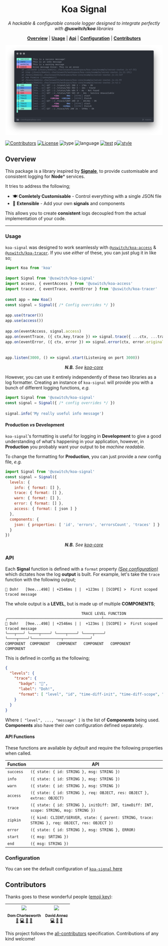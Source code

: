 <h1 align="center">Koa Signal</h1>

<p align="center">
  <i>
    A hackable & configurable console logger designed to integrate
    perfectly with <b>@uswitch/koa</b> libraries
  </i>
</p>

<p align="center">
  <b><a href="#overview">Overview</a></b>
  |
  <b><a href="#usage">Usage</a></b>
  |
  <b><a href="#api">Api</a></b>
  |
  <b><a href="#configuration">Configuration</a></b>
  |
  <b><a href="#contributors">Contributors</a></b>
</p>


<p align="center">
  <img src="logo.png" width="800">
</p>


[![Contributors](https://img.shields.io/badge/contributors-2-orange.svg?style=for-the-badge)](#contributors)
[![License](https://img.shields.io/github/license/mashape/apistatus.svg?style=for-the-badge)]()
![type](https://img.shields.io/badge/⚡-library-c45366.svg?style=for-the-badge)
![language](https://img.shields.io/badge/❤-Node-da776c.svg?style=for-the-badge)
[![test](https://img.shields.io/badge/🔬-Jest-e9a279.svg?style=for-the-badge)](https://facebook.github.io/jest/)
p[![style](https://img.shields.io/badge/🎨-Standard-e4ca93.svg?style=for-the-badge)](https://standardjs.com)

## Overview

This package is a library inspired by
[**Signale**](https://github.com/klauscfhq/signale), to provide
customisable and consistent logging for **Node*** services.

It tries to address the following;

* 🍽 **Comletely Customisable** - Control everything with a single JSON file
* 📏 **Extensible** - Add your own **signals** and components

This allows you to create **consistent** logs decoupled
from the actual implementation of your code.

---

### Usage

`koa-signal` was designed to work seamlessly with
[`@uswitch/koa-access`](https://github.com/uswitch/koa-access) &
[`@uswitch/koa-tracer`](https://github.com/uswitch/koa-tracer). If you
use _either_ of these, you can just plug it in like so;

```js
import Koa from 'koa'

import Signal from '@uswitch/koa-signal'
import access, { eventAccess } from '@uswitch/koa-access'
import tracer, { eventTrace, eventError } from '@uswitch/koa-tracer'

const app = new Koa()
const signal = Signal({ /* Config overrides */ })

app.use(tracer())
app.use(access())

app.on(eventAccess, signal.access)
app.on(eventTrace, ({ ctx,key,trace }) => signal.trace({ ...ctx, ...trace, scope: key }))
app.on(eventError, ({ ctx, error }) => signal.error(ctx, error.original))


app.listen(3000, () => signal.start(Listening on port 3000))
```
<p align="center"><i><b>N.B.</b> See <a
href="https://github.com/uswitch/koa-core">
koa-core</a></i></p>

However, you can use it entirely independently of these two libraries
as a log formatter. Creating an instance of `koa-signal` will provide
you with a bunch of different logging functions, _e.g._

```js
import Signal from '@uswitch/koa-signal'
const signal = Signal({ /* config overrides */ })

signal.info('My really useful info message')
```

#### Production _vs_ Development

`koa-signal`'s formatting is useful for logging in **Development** to
give a good understanding of what's happening in your application,
however, in **Production** you probably want your output to be
_machine readable_.

To change the formatting for **Production**, you can just provide a
_new_ config file, _e.g._

```js
import Signal from '@uswitch/koa-signal'
const signal = Signal({
  levels: {
    info: { format: [] },
    trace: { format: [] },
    warn: { format: [] },
    error: { format: [] },
    access: { format: [ json ] }
  },
  components: {
    json: { properties: [ 'id', 'errors', 'errorsCount', 'traces' ] }
  }
})
```
<p align="center"><i><b>N.B.</b> See <a
href="https://github.com/uswitch/koa-core">
koa-core</a></i></p>


### API

Each **Signal** function is defined with a `format` property [_(See
configuration)_](#configuration) which dictates how the log **output**
is built. For example, let's take the `trace` function with the
following output;

```
🤦 Doh!   [9ee...498] | +2546ms | |  +123ms | [SCOPE] >  First scoped traced message
```

The whole output is a **LEVEL**, but is made up of multiple
**COMPONENTS**;
```
                                  TRACE LEVEL FUNCTION
╭──────────────────────────────────────────┴────────────────────────────────────────╮
🤦 Doh!   [9ee...498] | +2546ms | |  +123ms | [SCOPE] >  First scoped traced message
╰───┬───╯ ╰────┬────╯ ╰────┬────╯ ╰────┬────╯ ╰────┬────╯╰─────────────┬────────────╯
COMPONENT  COMPONENT   COMPONENT   COMPONENT   COMPONENT           COMPONENT
```

This is defined in config as the following;
```json
{
  "levels": {
    "trace": {
      "badge": "🤦",
      "label": "Doh!",
      "format": [ "level", "id", "time-diff-init", "time-diff-scope", "scope", "message" ]
    }
  }
}
```
Where `[ "level", ..., "message" ]` is the list of **Components**
being used. **Components** also have their _own_ configuration defined separately.

#### API Functions

These functions are available _by default_ and require the following
properties when called.

| Function  | API                                                                                             |
|-----------|-------------------------------------------------------------------------------------------------|
| `success` | `({ state: { id: STRING }, msg: STRING })`                                                      |
| `info`    | `({ state: { id: STRING }, msg: STRING })`                                                      |
| `warn`    | `({ state: { id: STRING }, msg: STRING })`                                                      |
| `access`  | `({ state: { id: STRING }, req: OBJECT, res: OBJECT }, extras: OBJECT)`                         |
| `trace`   | `({ state: { id: STRING }, initDiff: INT, timeDiff: INT, scope: STRING, msg: STRING })`         |
| `zipkin`  | `({ kind: CLIENT/SERVER, state: { parent: STRING, trace: STRING }, req: OBJECT, res: OBJECT })` |
| `error`   | `({ state: { id: STRING }, msg: STRING }, ERROR)`                                               |
| `start`   | `({ msg: SRTING })`                                                                             |
| `end`     | `({ msg: STRING })`                                                                             |

### Configuration

You can see the default configuration of [`koa-signal` here](https://github.com/uswitch/koa-signal/blob/master/src/koa-signal.defaults.json)


## Contributors

Thanks goes to these wonderful people ([emoji key](https://github.com/kentcdodds/all-contributors#emoji-key)):

<!-- ALL-CONTRIBUTORS-LIST:START - Do not remove or modify this section -->
| [<img src="https://avatars1.githubusercontent.com/u/5881414?v=4" width="100px;"/><br /><sub>Dom Charlesworth</sub>](http://domcharlesworth.co.uk)<br />[📖](https://github.com/uswitch/koa-access/commits?author=domtronn "Documentation") [💻](https://github.com/uswitch/koa-access/commits?author=domtronn "Code") [🤔](#ideas-domtronn "Ideas, Planning, & Feedback") [🔌](#plugin-domtronn "Plugin/utility libraries") | [<img src="https://avatars3.githubusercontent.com/u/1567681?v=4" width="100px;"/><br /><sub>David Annez</sub>](http://davidannez.com)<br />[💻](https://github.com/uswitch/koa-access/commits?author=annez "Code") [🤔](#ideas-annez "Ideas, Planning, & Feedback") [🔌](#plugin-annez "Plugin/utility libraries") |
| :---: | :---: |
<!-- ALL-CONTRIBUTORS-LIST:END -->

This project follows the [all-contributors](https://github.com/kentcdodds/all-contributors) specification. Contributions of any kind welcome!




